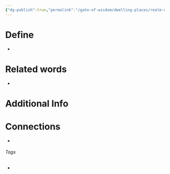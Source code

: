```yaml
---
{"dg-publish":true,"permalink":"/gate-of-wisdom/dwelling-places/realm-of-humans/mountain/","tags":["#GateWisdom","#M","#RealmofHumans"]}
---
```


# Define
- 

# Related words
- 

# Additional Info


# Connections


- 

###### Tags
- 
